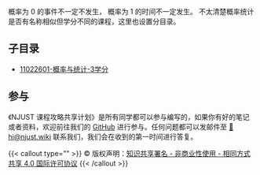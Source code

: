 概率为 0 的事件不一定不发生，
概率为 1 的时间不一定发生。
不太清楚概率统计是否有名称相似但学分不同的课程，这里也设置分目录。

## 子目录

- [11022601-概率与统计-3学分](11022601-概率与统计-3学分/)


## 参与

《NJUST 课程攻略共享计划》是所有同学都可以参与编写的，如果你有好的笔记或者资料，欢迎前往我们的 [GitHub](https://github.com/NJUST-OpenLib) 进行参与。任何问题都可以发邮件至 [📮hi@njust.wiki](mailto:hi@njust.wiki) 联系我们，我们会在收到的第一时间进行答复。

{{< callout type="" >}}
  © 版权声明：[知识共享署名 - 非商业性使用 - 相同方式共享 4.0 国际许可协议](https://creativecommons.org/licenses/by-nc-sa/4.0/)
{{< /callout >}}
